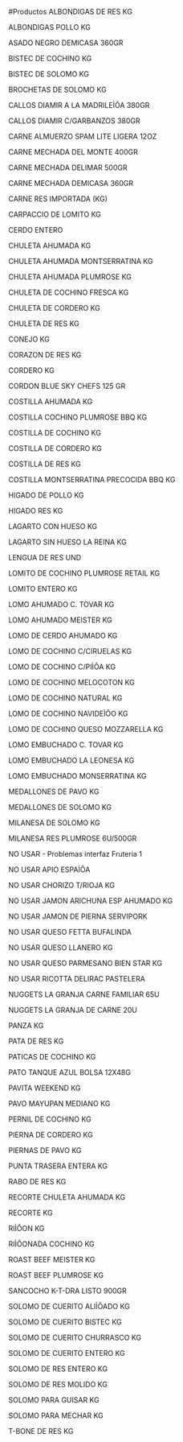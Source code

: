 #Productos
ALBONDIGAS DE RES KG

ALBONDIGAS POLLO KG

ASADO NEGRO DEMICASA 360GR

BISTEC DE COCHINO KG

BISTEC DE SOLOMO KG

BROCHETAS DE SOLOMO KG

CALLOS DIAMIR A LA MADRILEÌÔA 380GR

CALLOS DIAMIR C/GARBANZOS 380GR

CARNE ALMUERZO SPAM LITE LIGERA 12OZ

CARNE MECHADA DEL MONTE 400GR

CARNE MECHADA DELIMAR 500GR

CARNE MECHADA DEMICASA 360GR

CARNE RES IMPORTADA (KG)

CARPACCIO DE LOMITO KG

CERDO ENTERO

CHULETA AHUMADA KG

CHULETA AHUMADA MONTSERRATINA KG

CHULETA AHUMADA PLUMROSE KG

CHULETA DE COCHINO FRESCA KG

CHULETA DE CORDERO KG

CHULETA DE RES KG

CONEJO KG

CORAZON DE RES KG

CORDERO KG

CORDON BLUE SKY CHEFS 125 GR

COSTILLA AHUMADA KG

COSTILLA COCHINO PLUMROSE BBQ KG

COSTILLA DE COCHINO KG

COSTILLA DE CORDERO KG

COSTILLA DE RES KG

COSTILLA MONTSERRATINA PRECOCIDA BBQ KG

HIGADO DE POLLO KG

HIGADO RES KG

LAGARTO CON HUESO KG

LAGARTO SIN HUESO LA REINA KG

LENGUA DE RES UND

LOMITO DE COCHINO PLUMROSE RETAIL KG

LOMITO ENTERO KG

LOMO AHUMADO C. TOVAR KG

LOMO AHUMADO MEISTER KG

LOMO DE CERDO AHUMADO KG

LOMO DE COCHINO C/CIRUELAS KG

LOMO DE COCHINO C/PIÌÔA KG

LOMO DE COCHINO MELOCOTON KG

LOMO DE COCHINO NATURAL KG

LOMO DE COCHINO NAVIDEÌÔO KG

LOMO DE COCHINO QUESO MOZZARELLA KG

LOMO EMBUCHADO C. TOVAR KG

LOMO EMBUCHADO LA LEONESA KG

LOMO EMBUCHADO MONSERRATINA KG

MEDALLONES DE PAVO KG

MEDALLONES DE SOLOMO KG

MILANESA DE SOLOMO KG

MILANESA RES PLUMROSE 6U/500GR

NO USAR - Problemas interfaz Fruteria 1

NO USAR APIO ESPAÌÔA

NO USAR CHORIZO T/RIOJA KG

NO USAR JAMON ARICHUNA  ESP AHUMADO KG

NO USAR JAMON DE PIERNA SERVIPORK

NO USAR QUESO FETTA BUFALINDA

NO USAR QUESO LLANERO KG

NO USAR QUESO PARMESANO BIEN STAR KG

NO USAR RICOTTA DELIRAC PASTELERA

NUGGETS LA GRANJA CARNE FAMILIAR 65U

NUGGETS LA GRANJA DE CARNE 20U

PANZA KG

PATA DE RES KG

PATICAS DE COCHINO KG

PATO TANQUE AZUL BOLSA 12X48G

PAVITA WEEKEND KG

PAVO MAYUPAN MEDIANO KG

PERNIL DE COCHINO KG

PIERNA DE CORDERO KG

PIERNAS DE PAVO KG

PUNTA TRASERA ENTERA KG

RABO DE RES KG

RECORTE CHULETA AHUMADA KG

RECORTE KG

RIÌÔON KG

RIÌÔONADA COCHINO KG

ROAST BEEF MEISTER KG

ROAST BEEF PLUMROSE KG

SANCOCHO K-T-DRA LISTO 900GR

SOLOMO DE CUERITO ALIÌÔADO KG

SOLOMO DE CUERITO BISTEC KG

SOLOMO DE CUERITO CHURRASCO KG

SOLOMO DE CUERITO ENTERO KG

SOLOMO DE RES ENTERO KG

SOLOMO DE RES MOLIDO KG

SOLOMO PARA GUISAR KG

SOLOMO PARA MECHAR KG

T-BONE DE RES KG

